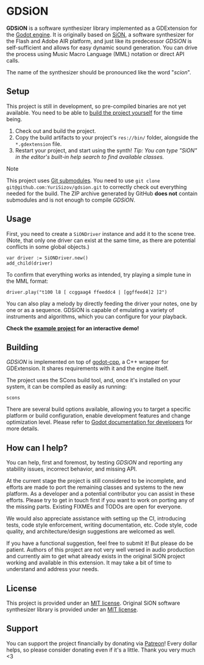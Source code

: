 # GDSiON

**GDSiON** is a software synthesizer library implemented as a GDExtension for the [Godot engine](https://godotengine.org/). It is originally based on [SiON](https://github.com/keim/SiON), a software synthesizer for the Flash and Adobe AIR platform, and just like its predecessor _GDSiON_ is self-sufficient and allows for easy dynamic sound generation. You can drive the process using Music Macro Language (MML) notation or direct API calls.

The name of the synthesizer should be pronounced like the word "_scion_".

## Setup

This project is still in development, so pre-compiled binaries are not yet available. You need to be able to [build the project yourself](#building) for the time being.

1. Check out and build the project.
2. Copy the build artifacts to your project's `res://bin/` folder, alongside the `*.gdextension` file.
3. Restart your project, and start using the synth! _Tip: You can type "SiON" in the editor's built-in help search to find available classes._

> [!NOTE]
> This project uses [Git submodules](https://git-scm.com/book/en/v2/Git-Tools-Submodules). You need to use `git clone git@github.com:YuriSizov/gdsion.git` to correctly check out everything needed for the build. The ZIP archive generated by GitHub **does not** contain submodules and is not enough to compile _GDSiON_.

## Usage

First, you need to create a `SiONDriver` instance and add it to the scene tree. (Note, that only one driver can exist at the same time, as there are potential conflicts in some global objects.)

```gdscript
var driver := SiONDriver.new()
add_child(driver)
```

To confirm that everything works as intended, try playing a simple tune in the MML format:

```gdscript
driver.play("t100 l8 [ ccggaag4 ffeeddc4 | [ggffeed4]2 ]2")
```

You can also play a melody by directly feeding the driver your notes, one by one or as a sequence. GDSiON is capable of emulating a variety of instruments and algorithms, which you can configure for your playback.

**Check the [example project](/example) for an interactive demo!**

## Building

_GDSiON_ is implemented on top of [godot-cpp](https://github.com/godotengine/godot-cpp), a C++ wrapper for GDExtension. It shares requirements with it and the engine itself.

The project uses the SCons build tool, and, once it's installed on your system, it can be compiled as easily as running:

```shell
scons
```

There are several build options available, allowing you to target a specific platform or build configuration, enable development features and change optimization level. Please refer to [Godot documentation for developers](https://docs.godotengine.org/en/latest/contributing/development/compiling/index.html) for more details.

## How can I help?

You can help, first and foremost, by testing _GDSiON_ and reporting any stability issues, incorrect behavior, and missing API.

At the current stage the project is still considered to be incomplete, and efforts are made to port the remaining classes and systems to the new platform. As a developer and a potential contributor you can assist in these efforts. Please try to get in touch first if you want to work on porting any of the missing parts. Existing FIXMEs and TODOs are open for everyone.

We would also appreciate assistance with setting up the CI, introducing tests, code style enforcement, writing documentation, etc. Code style, code quality, and architecture/design suggestions are welcomed as well.

If you have a functional suggestion, feel free to submit it! But please do be patient. Authors of this project are not very well versed in audio production and currently aim to get what already exists in the original SiON project working and available in this extension. It may take a bit of time to understand and address your needs.

## License

This project is provided under an [MIT license](LICENSE). Original SiON software synthesizer library is provided under an [MIT license](https://github.com/keim/SiON/blob/1e6d6cd20bbc0379f5a81f607ac87a105163648f/LICENSE.md).

## Support

You can support the project financially by donating via [Patreon](https://www.patreon.com/YuriSizov)! Every dollar helps, so please consider donating even if it's a little. Thank you very much <3
